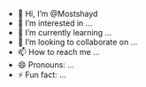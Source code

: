 - 👋 Hi, I’m @Mostshayd
- 👀 I’m interested in ...
- 🌱 I’m currently learning ...
- 💞️ I’m looking to collaborate on ...
- 📫 How to reach me ...
- 😄 Pronouns: ...
- ⚡ Fun fact: ...

<!---
Mostshayd/Mostshayd is a ✨ special ✨ repository because its `README.md` (this file) appears on your GitHub profile.
You can click the Preview link to take a look at your changes.
--->
